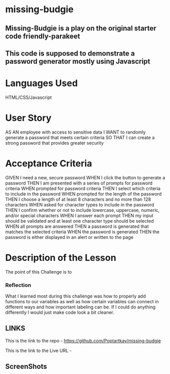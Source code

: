 # missing-budgie

## Missing-Budgie is a play on the original starter code friendly-parakeet
## This code is supposed to demonstrate a password generator mostly using Javascript

# Languages Used
HTML/CSS/Javascript

# User Story
AS AN employee with access to sensitive data
I WANT to randomly generate a password that meets certain criteria
SO THAT I can create a strong password that provides greater security

# Acceptance Criteria
GIVEN I need a new, secure password
WHEN I click the button to generate a password
THEN I am presented with a series of prompts for password criteria
WHEN prompted for password criteria
THEN I select which criteria to include in the password
WHEN prompted for the length of the password
THEN I choose a length of at least 8 characters and no more than 128 characters
WHEN asked for character types to include in the password
THEN I confirm whether or not to include lowercase, uppercase, numeric, and/or special characters
WHEN I answer each prompt
THEN my input should be validated and at least one character type should be selected
WHEN all prompts are answered
THEN a password is generated that matches the selected criteria
WHEN the password is generated
THEN the password is either displayed in an alert or written to the page

# Description of the Lesson 
The point of this Challenge is to 

### Reflection 
What I learned most during this challenge was how to properly add functions to our variables
as well as how certain variables can connect in different ways and how important labeling can be.
If I could do anything differently I would just make code look a bit cleaner. 

## LINKS
This is the link to the repo - https://github.com/Poptartkay/missing-budgie

This is the link to the Live URL - 


## ScreenShots

